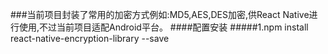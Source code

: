 ###当前项目封装了常用的加密方式例如:MD5,AES,DES加密,供React Native进行使用,不过当前项目适配Android平台。
####配置安装
#####1.npm install react-native-encryption-library --save


